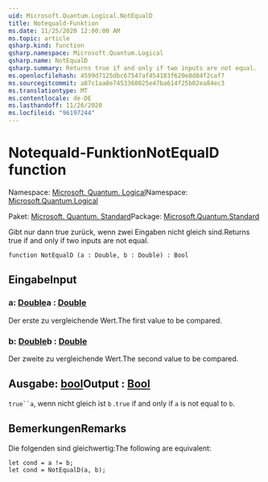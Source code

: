 ```yaml
---
uid: Microsoft.Quantum.Logical.NotEqualD
title: Notequald-Funktion
ms.date: 11/25/2020 12:00:00 AM
ms.topic: article
qsharp.kind: function
qsharp.namespace: Microsoft.Quantum.Logical
qsharp.name: NotEqualD
qsharp.summary: Returns true if and only if two inputs are not equal.
ms.openlocfilehash: 4599d7125dbc67547af454183f620e8d84f2caf7
ms.sourcegitcommit: a87c1aa8e7453360025e47ba614f25b02ea84ec3
ms.translationtype: MT
ms.contentlocale: de-DE
ms.lasthandoff: 11/26/2020
ms.locfileid: "96197244"
---
```

# <a name="notequald-function"></a><span data-ttu-id="86be4-102">Notequald-Funktion</span><span class="sxs-lookup"><span data-stu-id="86be4-102">NotEqualD function</span></span>

<span data-ttu-id="86be4-103">Namespace: [Microsoft. Quantum. Logical](xref:Microsoft.Quantum.Logical)</span><span class="sxs-lookup"><span data-stu-id="86be4-103">Namespace: [Microsoft.Quantum.Logical](xref:Microsoft.Quantum.Logical)</span></span>

<span data-ttu-id="86be4-104">Paket: [Microsoft. Quantum. Standard](https://nuget.org/packages/Microsoft.Quantum.Standard)</span><span class="sxs-lookup"><span data-stu-id="86be4-104">Package: [Microsoft.Quantum.Standard](https://nuget.org/packages/Microsoft.Quantum.Standard)</span></span>


<span data-ttu-id="86be4-105">Gibt nur dann true zurück, wenn zwei Eingaben nicht gleich sind.</span><span class="sxs-lookup"><span data-stu-id="86be4-105">Returns true if and only if two inputs are not equal.</span></span>

```qsharp
function NotEqualD (a : Double, b : Double) : Bool
```


## <a name="input"></a><span data-ttu-id="86be4-106">Eingabe</span><span class="sxs-lookup"><span data-stu-id="86be4-106">Input</span></span>

### <a name="a--double"></a><span data-ttu-id="86be4-107">a: [Double](xref:microsoft.quantum.lang-ref.double)</span><span class="sxs-lookup"><span data-stu-id="86be4-107">a : [Double](xref:microsoft.quantum.lang-ref.double)</span></span>

<span data-ttu-id="86be4-108">Der erste zu vergleichende Wert.</span><span class="sxs-lookup"><span data-stu-id="86be4-108">The first value to be compared.</span></span>


### <a name="b--double"></a><span data-ttu-id="86be4-109">b: [Double](xref:microsoft.quantum.lang-ref.double)</span><span class="sxs-lookup"><span data-stu-id="86be4-109">b : [Double](xref:microsoft.quantum.lang-ref.double)</span></span>

<span data-ttu-id="86be4-110">Der zweite zu vergleichende Wert.</span><span class="sxs-lookup"><span data-stu-id="86be4-110">The second value to be compared.</span></span>



## <a name="output--bool"></a><span data-ttu-id="86be4-111">Ausgabe: [bool](xref:microsoft.quantum.lang-ref.bool)</span><span class="sxs-lookup"><span data-stu-id="86be4-111">Output : [Bool](xref:microsoft.quantum.lang-ref.bool)</span></span>

<span data-ttu-id="86be4-112">`true``a`, wenn nicht gleich ist `b` .</span><span class="sxs-lookup"><span data-stu-id="86be4-112">`true` if and only if `a` is not equal to `b`.</span></span>

## <a name="remarks"></a><span data-ttu-id="86be4-113">Bemerkungen</span><span class="sxs-lookup"><span data-stu-id="86be4-113">Remarks</span></span>

<span data-ttu-id="86be4-114">Die folgenden sind gleichwertig:</span><span class="sxs-lookup"><span data-stu-id="86be4-114">The following are equivalent:</span></span>

```Q#
let cond = a != b;
let cond = NotEqualD(a, b);
```